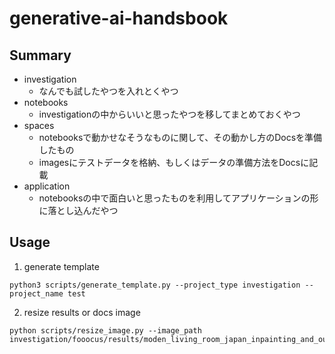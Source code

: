 # generative-ai-handsbook

## Summary

- investigation
    - なんでも試したやつを入れとくやつ
- notebooks
    - investigationの中からいいと思ったやつを移してまとめておくやつ
- spaces
    - notebooksで動かせなそうなものに関して、その動かし方のDocsを準備したもの
    - imagesにテストデータを格納、もしくはデータの準備方法をDocsに記載
- application
    - notebooksの中で面白いと思ったものを利用してアプリケーションの形に落とし込んだやつ

## Usage

1. generate template
```
python3 scripts/generate_template.py --project_type investigation --project_name test
```

2. resize results or docs image
```
python scripts/resize_image.py --image_path investigation/fooocus/results/moden_living_room_japan_inpainting_and_outpainting.png
```